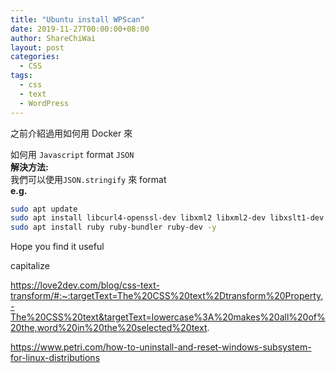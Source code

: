 ```yaml
---
title: "Ubuntu install WPScan"
date: 2019-11-27T00:00:00+08:00
author: ShareChiWai
layout: post
categories:
  - CSS
tags:
  - css
  - text
  - WordPress
---
```


之前介紹過用如何用 Docker 來

如何用 `Javascript` format `JSON`  
**解決方法:**  
我們可以使用`JSON.stringify` 來 format  
**e.g.**

```bash
sudo apt update
sudo apt install libcurl4-openssl-dev libxml2 libxml2-dev libxslt1-dev ruby-dev build-essential libgmp-dev zlib1g-dev -y
sudo apt install ruby ruby-bundler ruby-dev -y
```

Hope you find it useful

capitalize

https://love2dev.com/blog/css-text-transform/#:~:targetText=The%20CSS%20text%2Dtransform%20Property,-The%20CSS%20text&targetText=lowercase%3A%20makes%20all%20of%20the,word%20in%20the%20selected%20text.

https://www.petri.com/how-to-uninstall-and-reset-windows-subsystem-for-linux-distributions
